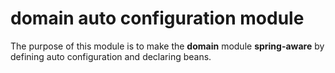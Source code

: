 # domain auto configuration module


The purpose of this module is to make the **domain** module **spring-aware** by defining 
auto configuration and declaring beans.